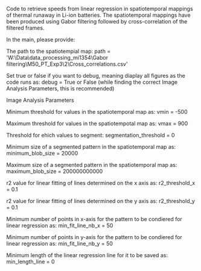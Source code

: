 Code to retrieve speeds from linear regression in
spatiotemporal mappings of thermal runaway in Li-ion batteries.
The spatiotemporal mappings have been produced using Gabor filtering
followed by cross-correlation of the filtered frames. 

In the main, please provide: 

The path to the spatiotempial map: path = 'W:\\Data\\data_processing_mi1354\\Gabor filtering\\M50_PT_Exp3\\2\\Cross_correlations.csv'

Set true or false if you want to debug, meaning diaplay all figures as the code runs as: debug = True or False (while finding the correct Image Analysis Parameters, this is recommended) 

Image Analysis Parameters

Minimum threshold for values in the spatiotemporal map as: vmin = -500

Maximum threshold for values in the spatiotempotal map as: vmax = 900

Threshold for ehich values to segment: segmentation_threshold = 0

Minimum size of a segmented pattern in the spatiotemporal map as: minimum_blob_size = 20000

Maximum size of a segmented pattern in the spatiotemporal map as: maximum_blob_size = 200000000000

r2 value for linear fitting of lines determined on the x axis as: r2_threshold_x = 0.1

r2 value for linear fitting of lines determined on the y axis as: r2_threshold_y = 0.1

Minimum number of points in x-axis for the pattern to be condiered for linear regression as:  min_fit_line_nb_x = 50

Minimum number of points in y-axis for the pattern to be condiered for linear regression as: min_fit_line_nb_y = 50

Minimum length of the linear regression line for it to be saved as: min_length_line = 0
